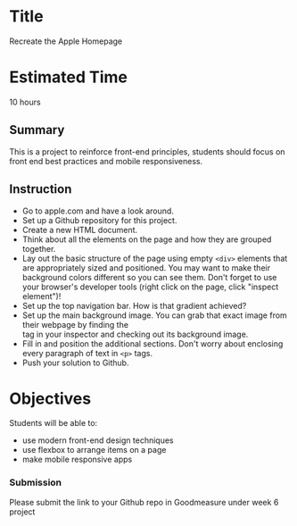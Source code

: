 # Title
Recreate the Apple Homepage

# Estimated Time
10 hours

## Summary
This is a project to reinforce front-end principles, students should focus on front end best practices and mobile responsiveness.

## Instruction
* Go to apple.com and have a look around.
* Set up a Github repository for this project.
* Create a new HTML document.
* Think about all the elements on the page and how they are grouped together.
* Lay out the basic structure of the page using empty `<div>` elements that are appropriately sized and positioned. You may want to make their background colors different so you can see them. Don't forget to use your browser's developer tools (right click on the page, click "inspect element")!
* Set up the top navigation bar. How is that gradient achieved?
* Set up the main background image. You can grab that exact image from their webpage by finding the <section id="hero"> tag in your inspector and checking out its background image.
* Fill in and position the additional sections. Don't worry about enclosing every paragraph of text in `<p>` tags.
* Push your solution to Github.

# Objectives
Students will be able to:
- use modern front-end design techniques
- use flexbox to arrange items on a page
- make mobile responsive apps

### Submission
Please submit the link to your Github repo in Goodmeasure under week 6 project
